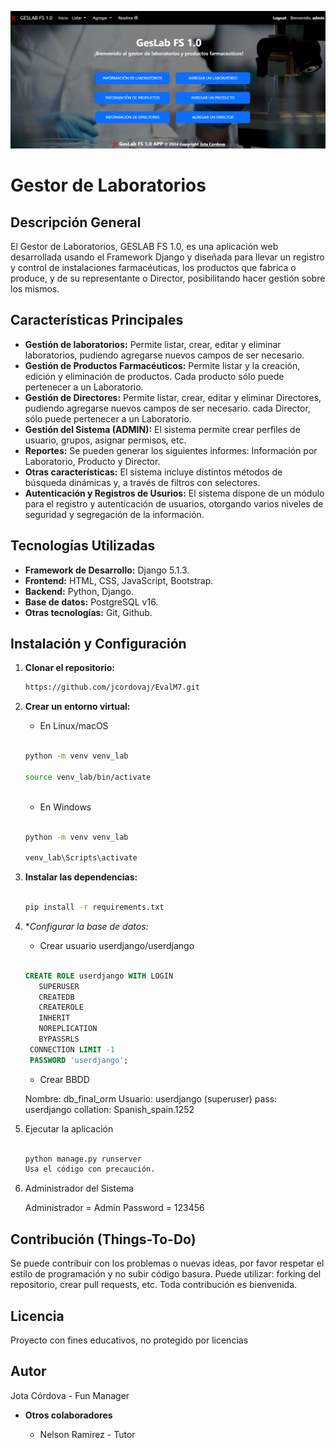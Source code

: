 ![1732829091608](image/readme/1732829091608.png)

# Gestor de Laboratorios

## Descripción General

El Gestor de Laboratorios, GESLAB FS 1.0, es una aplicación web desarrollada usando el Framework Django y diseñada para llevar un  registro y control de instalaciones farmacéuticas, los productos que fabrica o produce, y de su representante o Director, posibilitando hacer gestión sobre los mismos.

## Características Principales

* **Gestión de laboratorios:** Permite listar, crear, editar y eliminar laboratorios, pudiendo agregarse nuevos campos de ser necesario.
* **Gestión de Productos Farmacéuticos:** Permite listar y la creación, edición y eliminación de productos. Cada producto sólo puede pertenecer a un Laboratorio.
* **Gestión de Directores:** Permite listar, crear, editar y eliminar Directores, pudiendo agregarse nuevos campos de ser necesario. cada Director, sólo puede pertenecer a un Laboratorio.
* **Gestión del Sistema (ADMIN):** El sistema permite crear perfiles de usuario, grupos, asignar permisos,  etc.
* **Reportes:** Se pueden generar los siguientes informes: Información por Laboratorio, Producto y Director.
* **Otras características:** El sistema incluye distintos métodos de búsqueda dinámicas y, a través de filtros con selectores.
* **Autenticación y Registros de Usurios:** El sistema dispone de un módulo para el registro y autenticación de usuarios, otorgando varios niveles de seguridad y segregación de la información.

## Tecnologías Utilizadas

* **Framework de Desarrollo:** Django 5.1.3.
* **Frontend:** HTML, CSS, JavaScript, Bootstrap.
* **Backend:** Python, Django.
* **Base de datos:** PostgreSQL v16.
* **Otras tecnologías:** Git, Github.

## Instalación y Configuración

1. **Clonar el repositorio:**

   ```bash
   https://github.com/jcordovaj/EvalM7.git
   ```

2. **Crear un entorno virtual:**

   * En Linux/macOS

   ```bash

   python -m venv venv_lab

   source venv_lab/bin/activate  
 
   ```

   * En Windows

   ```bash

   python -m venv venv_lab

   venv_lab\Scripts\activate 

   ```

3. **Instalar las dependencias:**

   ```bash

   pip install -r requirements.txt
   
   ```

4. **Configurar la base de datos:*

   * Crear usuario userdjango/userdjango

   ```sql

   CREATE ROLE userdjango WITH LOGIN
      SUPERUSER
      CREATEDB
      CREATEROLE
      INHERIT
      NOREPLICATION
      BYPASSRLS
    CONNECTION LIMIT -1
    PASSWORD 'userdjango';

   ```

   * Crear BBDD
  
   Nombre: db_final_orm
   Usuario: userdjango (superuser)
   pass: userdjango
   collation: Spanish_spain.1252

5. Ejecutar la aplicación

   ```bash

   python manage.py runserver
   Usa el código con precaución.

     ```

6. Administrador del Sistema

   Administrador = Admin
   Password = 123456

## Contribución (Things-To-Do)

Se puede contribuir con los problemas o nuevas ideas, por favor respetar el estilo de programación y no subir código basura. Puede utilizar: forking del repositorio, crear pull requests, etc. Toda contribución es bienvenida.

## Licencia

Proyecto con fines educativos, no protegido por licencias

## Autor

Jota Córdova - Fun Manager

* **Otros colaboradores**
  
  * Nelson Ramirez - Tutor
